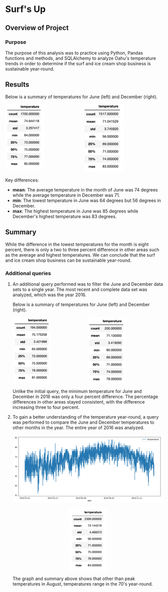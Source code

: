 # Surf's Up

## Overview of Project

### Purpose

The purpose of this analysis was to practice using Python, Pandas functions and methods, and SQLAlchemy to analyze Oahu's temperature trends in order to determine if the surf and ice cream shop business is sustainable year-round.

## Results

Below is a summary of temperatures for June (left) and December (right).

<p align="center"><img src="resources/jun_summary.png" height="25%" width="25%" align=left> <img src="resources/dec_summary.png" height="25%" width="25%"></p>

Key differences:
- **mean**: The average temperature in the month of June was 74 degrees while the average temperature in December was 71.
- **min**: The lowest temperature in June was 64 degrees but 56 degrees in December.
- **max**: The highest temperature in June was 85 degrees while December's highest temperature was 83 degrees.

## Summary

While the difference in the lowest temperatures for the month is eight percent, there is only a two to three percent difference in other areas such as the average and highest temperatures.
We can conclude that the surf and ice cream shop business can be sustainable year-round.

### Additional queries

1. An additional query performed was to filter the June and December data sets to a single year. The most recent and complete data set was analyzed, which was the year 2016.

    Below is a summary of temperatures for June (left) and December (right).

    <p align="center"><img src="resources/jun16_summary.png" height="25%" width="25%" align=left> <img src="resources/dec16_summary.png" height="25%" width="25%"></p>

    Unlike the initial query, the minimum temperature for June and December in 2016 was only a four percent difference. The percentage differences in other areas stayed consistent, with the difference increasing three to four percent.

2. To gain a better understanding of the temperature year-round, a query was performed to compare the June and December temperatures to other months in the year. The entire year of 2016 was analyzed.

    <img src="resources/y2016_temp.png" align="center">

    <p align="center"><img src="resources/y2016_summary.png" width="25%" height="25%"></p>

    The graph and summary above shows that other than peak temperatures in August, temperatures range in the 70's year-round.